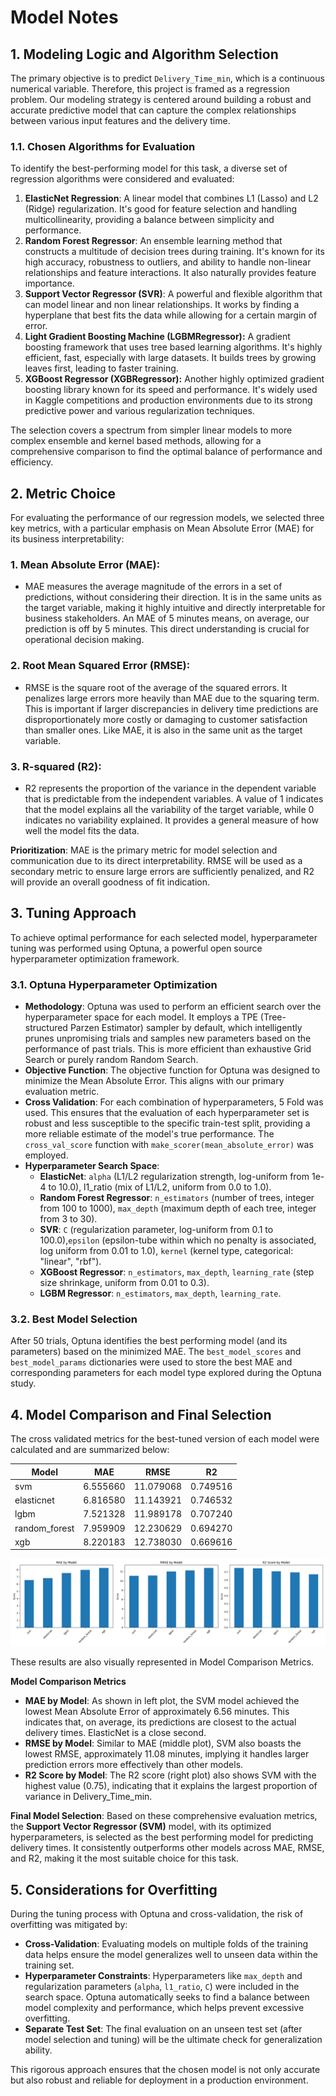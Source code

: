 # Model Notes
## 1. Modeling Logic and Algorithm Selection
The primary objective is to predict `Delivery_Time_min`, which is a continuous numerical variable. Therefore, this project is framed as a regression problem. Our modeling strategy is centered around building a robust and accurate predictive model that can capture the complex relationships between various input features and the delivery time.

### 1.1. Chosen Algorithms for Evaluation
To identify the best-performing model for this task, a diverse set of regression algorithms were considered and evaluated:

1. **ElasticNet Regression**: A linear model that combines L1 (Lasso) and L2 (Ridge) regularization. It's good for feature selection and handling multicollinearity, providing a balance between simplicity and performance.
2. **Random Forest Regressor**: An ensemble learning method that constructs a multitude of decision trees during training. It's known for its high accuracy, robustness to outliers, and ability to handle non-linear relationships and feature interactions. It also naturally provides feature importance.
3. **Support Vector Regressor (SVR)**: A powerful and flexible algorithm that can model linear and non linear relationships. It works by finding a hyperplane that best fits the data while allowing for a certain margin of error.
4. **Light Gradient Boosting Machine (LGBMRegressor):** A gradient boosting framework that uses tree based learning algorithms. It's highly efficient, fast, especially with large datasets. It builds trees by growing leaves first, leading to faster training.
5. **XGBoost Regressor (XGBRegressor):** Another highly optimized gradient boosting library known for its speed and performance. It's widely used in Kaggle competitions and production environments due to its strong predictive power and various regularization techniques.

The selection covers a spectrum from simpler linear models to more complex ensemble and kernel based methods, allowing for a comprehensive comparison to find the optimal balance of performance and efficiency.

## 2. Metric Choice
For evaluating the performance of our regression models, we selected three key metrics, with a particular emphasis on Mean Absolute Error (MAE) for its business interpretability:

### 1. Mean Absolute Error (MAE):
- MAE measures the average magnitude of the errors in a set of predictions, without considering their direction. It is in the same units as the target variable, making it highly intuitive and directly interpretable for business stakeholders. An MAE of 5 minutes means, on average, our prediction is off by 5 minutes. This direct understanding is crucial for operational decision making.
### 2. Root Mean Squared Error (RMSE):
- RMSE is the square root of the average of the squared errors. It penalizes large errors more heavily than MAE due to the squaring term. This is important if larger discrepancies in delivery time predictions are disproportionately more costly or damaging to customer satisfaction than smaller ones. Like MAE, it is also in the same unit as the target variable.
### 3. R-squared (R2):
- R2 represents the proportion of the variance in the dependent variable that is predictable from the independent variables. A value of 1 indicates that the model explains all the variability of the target variable, while 0 indicates no variability explained. It provides a general measure of how well the model fits the data.

**Prioritization**: MAE is the primary metric for model selection and communication due to its direct interpretability. RMSE will be used as a secondary metric to ensure large errors are sufficiently penalized, and R2 will provide an overall goodness of fit indication.

## 3. Tuning Approach
To achieve optimal performance for each selected model, hyperparameter tuning was performed using Optuna, a powerful open source hyperparameter optimization framework.

### 3.1. Optuna Hyperparameter Optimization
- **Methodology**: Optuna was used to perform an efficient search over the hyperparameter space for each model. It employs a TPE (Tree-structured Parzen Estimator) sampler by default, which intelligently prunes unpromising trials and samples new parameters based on the performance of past trials. This is more efficient than exhaustive Grid Search or purely random Random Search.
- **Objective Function**: The objective function for Optuna was designed to minimize the Mean Absolute Error. This aligns with our primary evaluation metric.
- **Cross Validation**: For each combination of hyperparameters, 5 Fold was used. This ensures that the evaluation of each hyperparameter set is robust and less susceptible to the specific train-test split, providing a more reliable estimate of the model's true performance. The `cross_val_score` function with `make_scorer(mean_absolute_error)` was employed.
- **Hyperparameter Search Space**:
    - **ElasticNet**: `alpha` (L1/L2 regularization strength, log-uniform from 1e-4 to 10.0), l1_ratio (mix of L1/L2, uniform from 0.0 to 1.0).
    - **Random Forest Regressor**: `n_estimators` (number of trees, integer from 100 to 1000), `max_depth` (maximum depth of each tree, integer from 3 to 30).
    - **SVR**: `C` (regularization parameter, log-uniform from 0.1 to 100.0),`epsilon` (epsilon-tube within which no penalty is associated, log uniform from 0.01 to 1.0), `kernel` (kernel type, categorical: "linear", "rbf").
    - **XGBoost Regressor**: `n_estimators`, `max_depth`, `learning_rate` (step size shrinkage, uniform from 0.01 to 0.3).
    - **LGBM Regressor**: `n_estimators`, `max_depth`, `learning_rate`.

### 3.2. Best Model Selection
After 50 trials, Optuna identifies the best performing model (and its parameters) based on the minimized MAE. The `best_model_scores` and `best_model_params` dictionaries were used to store the best MAE and corresponding parameters for each model type explored during the Optuna study.

## 4. Model Comparison and Final Selection
The cross validated metrics for the best-tuned version of each model were calculated and are summarized below:

|Model |MAE| RMSE| R2|
|-|-|-|-|
|svm| 6.555660 |11.079068| 0.749516 |
|elasticnet |6.816580| 11.143921| 0.746532|
|lgbm |7.521328 |11.989178 |0.707240|
|random_forest| 7.959909|12.230629 |0.694270|
|xgb |8.220183 |12.738030 |0.669616|

![alt text](plots/Training/model_comparison.png)

These results are also visually represented in Model Comparison Metrics.

**Model Comparison Metrics**
- **MAE by Model**: As shown in left plot, the SVM model achieved the lowest Mean Absolute Error of approximately 6.56 minutes. This indicates that, on average, its predictions are closest to the actual delivery times. ElasticNet is a close second.
- **RMSE by Model**: Similar to MAE (middle plot), SVM also boasts the lowest RMSE, approximately 11.08 minutes, implying it handles larger prediction errors more effectively than other models.
- **R2 Score by Model**: The R2 score (right plot) also shows SVM with the highest value (0.75), indicating that it explains the largest proportion of variance in Delivery_Time_min.

**Final Model Selection**: Based on these comprehensive evaluation metrics, the **Support Vector Regressor (SVM)** model, with its optimized hyperparameters, is selected as the best performing model for predicting delivery times. It consistently outperforms other models across MAE, RMSE, and R2, making it the most suitable choice for this task.

## 5. Considerations for Overfitting
During the tuning process with Optuna and cross-validation, the risk of overfitting was mitigated by:
- **Cross-Validation**: Evaluating models on multiple folds of the training data helps ensure the model generalizes well to unseen data within the training set.
- **Hyperparameter Constraints**: Hyperparameters like `max_depth` and regularization parameters (`alpha`, `l1_ratio`, `C`) were included in the search space. Optuna automatically seeks to find a balance between model complexity and performance, which helps prevent excessive overfitting.
- **Separate Test Set**: The final evaluation on an unseen test set (after model selection and tuning) will be the ultimate check for generalization ability.

This rigorous approach ensures that the chosen model is not only accurate but also robust and reliable for deployment in a production environment.